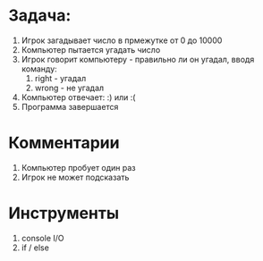 # Задача:

1. Игрок загадывает число в прмежутке от 0 до 10000
2. Компьютер пытается угадать число
3. Игрок говорит компьютеру - правильно ли он угадал, вводя команду:
    1. right - угадал
    2. wrong - не угадал
4. Компьютер отвечает: :) или :(
5. Программа завершается

# Комментарии

1. Компьютер пробует один раз
2. Игрок не может подсказать

# Инструменты
1. console I/O
2. if / else